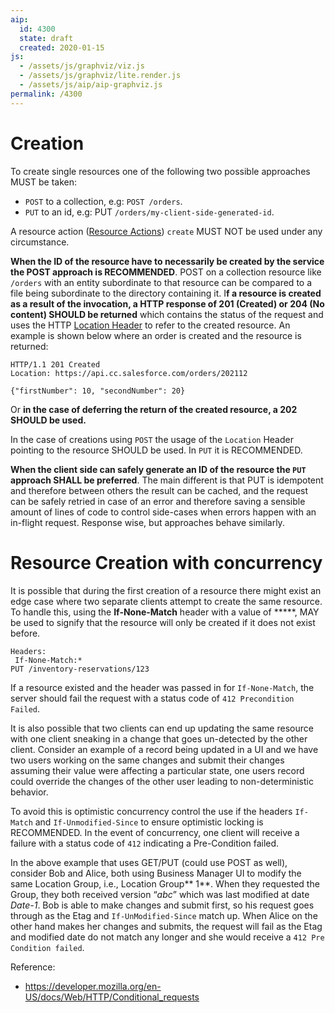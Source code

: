 ```yaml
---
aip:
  id: 4300
  state: draft
  created: 2020-01-15
js:
  - /assets/js/graphviz/viz.js
  - /assets/js/graphviz/lite.render.js
  - /assets/js/aip/aip-graphviz.js
permalink: /4300
---
```


# Creation

To create single resources one of the following two possible approaches MUST be taken:

* `POST` to a collection, e.g: `POST /orders`.
* `PUT` to an id, e.g: PUT `/orders/my-client-side-generated-id`.

A resource action ([Resource Actions](https://salesforce.quip.com/Ft7PApbFhE3g#ZWGACAEczSy)) `create` MUST NOT be used under any circumstance.

**When the ID of the resource have to necessarily be created by the service the POST approach is RECOMMENDED**. POST on a collection resource like `/orders` with an entity subordinate to that resource can be compared to a file being subordinate to the directory containing it. I**f a resource is created as a result of the invocation, a HTTP response of 201 (Created) or 204 (No content) SHOULD be returned** which contains the status of the request and uses the HTTP [Location Header](https://en.wikipedia.org/wiki/HTTP_location) to refer to the created resource. An example is shown below where an order is created and the resource is returned:

```
HTTP/1.1 201 Created
Location: https://api.cc.salesforce.com/orders/202112

{"firstNumber": 10, "secondNumber": 20}
```

Or **in the case of deferring the return of the created resource, a 202 SHOULD be used.**

In the case of creations using `POST` the usage of the `Location` Header pointing to the resource SHOULD be used. In `PUT` it is RECOMMENDED.

**When the client side can safely generate an ID of the resource the `PUT` approach SHALL be preferred**. The main different is that PUT is idempotent and therefore between others the result can be cached, and the request can be safely retried in case of an error and therefore saving a sensible amount of lines of code to control side-cases when errors happen with an in-flight request. Response wise, but approaches behave similarly.

# Resource Creation with concurrency
It is possible that during the first creation of a resource there might exist an edge case where two separate clients attempt to create the same resource. To handle this, using the **If-None-Match** header with a value of *****, MAY be used to signify that the resource will only be created if it does not exist before.

```
Headers:
 If-None-Match:*
PUT /inventory-reservations/123
```

If a resource existed and the header was passed in for `If-None-Match`, the server should fail the request with a status code of `412 Precondition Failed`.

It is also possible that two clients can end up updating the same resource with one client sneaking in a change that goes un-detected by the other client. Consider an example of a record being updated in a UI and we have two users working on the same changes and submit their changes assuming their value were affecting a particular state, one users record could override the changes of the other user leading to non-deterministic behavior. 

To avoid this is optimistic concurrency control the use if the headers `If-Match` and `If-Unmodified-Since` to ensure optimistic locking is RECOMMENDED. In the event of concurrency, one client will receive a failure with a status code of `412` indicating  a Pre-Condition failed.

In the above example that uses GET/PUT (could use POST as well), consider Bob and Alice, both using Business Manager UI to modify the same Location Group, i.e., Location Group** 1**. When they requested the Group, they both received version “*abc*” which was last modified at date *Date-1*. Bob is able to make changes and submit first, so his request goes through as the Etag and `If-UnModified-Since` match up. When Alice on the other hand makes her changes and submits, the request will fail as the Etag and modified date do not match any longer and she would receive a `412 Pre Condition failed`.

Reference:

* https://developer.mozilla.org/en-US/docs/Web/HTTP/Conditional_requests
